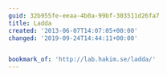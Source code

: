```yaml
---
guid: 32b955fe-eeaa-4b0a-99bf-303511d26fa7
title: Ladda
created: '2013-06-07T14:07:05+00:00'
changed: '2019-09-24T14:44:11+00:00'


bookmark_of: 'http://lab.hakim.se/ladda/'
---
```




